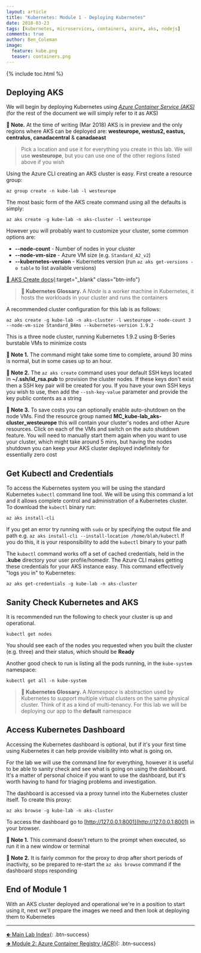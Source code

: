 ```yaml
---
layout: article
title: "Kubernetes: Module 1 - Deploying Kubernetes"
date: 2018-03-23
tags: [kubernetes, microservices, containers, azure, aks, nodejs]
comments: true
author: Ben_Coleman
image:
  feature: kube.png
  teaser: containers.png
---
```


{% include toc.html %}

## Deploying AKS
We will begin by deploying Kubernetes using [*Azure Container Service (AKS)*](https://azure.microsoft.com/en-us/services/container-service/) (for the rest of the document we will simply refer to it as AKS)

**💬 Note.** At the time of writing (Mar 2018) AKS is in preview and the only regions where AKS can be deployed are: **westeurope, westus2, eastus, centralus, canadacentral** & **canadaeast**   
> Pick a location and use it for everything you create in this lab. We will use **westeurope**, but you can use one of the other regions listed above if you wish

Using the Azure CLI creating an AKS cluster is easy. First create a resource group:
```
az group create -n kube-lab -l westeurope
```

The most basic form of the AKS create command using all the defaults is simply:
```
az aks create -g kube-lab -n aks-cluster -l westeurope
```

However you will probably want to customize your cluster, some common options are:
- **\-\-node-count** - Number of nodes in your cluster
- **\-\-node-vm-size** - Azure VM size (e.g. `Standard_A2_v2`)
- **\-\-kubernetes-version** - Kubernetes version (run `az aks get-versions -o table` to list available versions)

[📘 AKS Create docs](https://docs.microsoft.com/en-us/cli/azure/aks?view=azure-cli-latest#az-aks-create){:target="_blank" class="btn-info"}

> **📕 Kubernetes Glossary.** A *Node* is a worker machine in Kubernetes, it hosts the workloads in your cluster and runs the containers

A recommended cluster configuration for this lab is as follows:
```
az aks create -g kube-lab -n aks-cluster -l westeurope --node-count 3 --node-vm-size Standard_B4ms --kubernetes-version 1.9.2
```
This is a three node cluster, running Kubernetes 1.9.2 using B-Series burstable VMs to minimize costs

**💬 Note 1.** The command might take some time to complete, around 30 mins is normal, but in some cases up to an hour.

**💬 Note 2.** The `az aks create` command uses your default SSH keys located in **~/.ssh/id_rsa.pub** to provision the cluster nodes. If these keys don't exist then a SSH key pair will be created for you. If you have your own SSH keys you wish to use, then add the `--ssh-key-value` parameter and provide the key public contents as a string

**💬 Note 3.** To save costs you can optionally enable auto-shutdown on the node VMs. Find the resource group named **MC_kube-lab_aks-cluster_westeurope** this will contain your cluster's nodes and other Azure resources. Click on each of the VMs and switch on the auto shutdown feature. You will need to manually start them again when you want to use your cluster, which might take around 5 mins, but having the nodes shutdown you can keep your AKS cluster deployed indefinitely for essentially zero cost


## Get Kubectl and Credentials
To access the Kubernetes system you will be using the standard Kubernetes `kubectl` command line tool. We will be using this command a lot and it allows complete control and administration of a Kubernetes cluster.  
To download the `kubectl` binary run:
```
az aks install-cli
```
If you get an error try running with `sudo` or by specifying the output file and path e.g. `az aks install-cli --install-location /home/blah/kubectl` If you do this, it is your responsibility to add the `kubectl` binary to your path

The `kubectl` command works off a set of cached credentials, held in the **.kube** directory your user profile/homedir. The Azure CLI makes getting these credentials for your AKS instance easy. This command effectively "logs you in" to Kubernetes:
```
az aks get-credentials -g kube-lab -n aks-cluster
```

## Sanity Check Kubernetes and AKS
It is recommended run the following to check your cluster is up and operational.
```
kubectl get nodes
```
You should see each of the nodes you requested when you built the cluster (e.g. three) and their status, which should be **Ready**


Another good check to run is listing all the pods running, in the `kube-system` namespace:
```
kubectl get all -n kube-system
```
> **📕 Kubernetes Glossary.** A *Namespace* is abstraction used by Kubernetes to support multiple virtual clusters on the same physical cluster. Think of it as a kind of multi-tenancy. For this lab we will be deploying our app to the **default** namespace


## Access Kubernetes Dashboard 
Accessing the Kubernetes dashboard is optional, but if it's your first time using Kubernetes it can help provide visibility into what is going on. 

For the lab we will use the command line for everything, however it is useful to be able to sanity check and see what is going on using the dashboard. It's a matter of personal choice if you want to use the dashboard, but it's worth having to hand for triaging problems and investigation.

The dashboard is accessed via a proxy tunnel into the Kubernetes cluster itself. To create this proxy:
```
az aks browse -g kube-lab -n aks-cluster
```
To access the dashboard go to [http://127.0.0.1:8001](http://127.0.0.1:8001) in your browser. 

**💬 Note 1.** This command doesn't return to the prompt when executed, so run it in a new window or terminal

**💬 Note 2.**  It is fairly common for the proxy to drop after short periods of inactivity, so be prepared to re-start the `az aks browse` command if the dashboard stops responding

## End of Module 1
With an AKS cluster deployed and operational we're in a position to start using it, next we'll prepare the images we need and then look at deploying them to Kubernetes 

---

[🡸 Main Lab Index](..){: .btn-success}  
[🡺 Module 2: Azure Container Registry (ACR)](../part2){: .btn-success}
